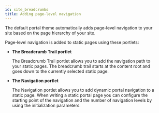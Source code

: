 ```yaml
---
id: site_breadcrumbs
title: Adding page-level navigation
---
```





The default portal theme automatically adds page-level navigation to your site based on the page hierarchy of your site.

Page-level navigation is added to static pages using these portlets:

-   **The Breadcrumb Trail portlet**

    The Breadcrumb Trail portlet allows you to add the navigation path to your static pages. The breadcrumb trail starts at the content root and goes down to the currently selected static page.

-   **The Navigation portlet**

    The Navigation portlet allows you to add dynamic portal navigation to a static page. When writing a static portal page you can configure the starting point of the navigation and the number of navigation levels by using the initialization parameters.


